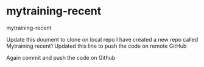 # mytraining-recent
mytraining-recent

Update this doument to clone on local repo
I have created a new repo called Mytraining recent1
Updated this line   to push the code on remote GitHub

Again commit and push the code on Github